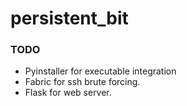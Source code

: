# persistent_bit


### TODO
* Pyinstaller for executable integration
* Fabric for ssh brute forcing.
* Flask for web server.
